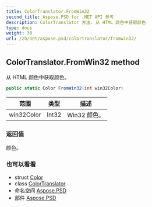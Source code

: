 ```yaml
---
title: ColorTranslator.FromWin32
second_title: Aspose.PSD for .NET API 参考
description: ColorTranslator 方法. 从 HTML 颜色中获取颜色
type: docs
weight: 30
url: /zh/net/aspose.psd/colortranslator/fromwin32/
---
```

## ColorTranslator.FromWin32 method

从 HTML 颜色中获取颜色。

```csharp
public static Color FromWin32(int win32Color)
```

| 范围 | 类型 | 描述 |
| --- | --- | --- |
| win32Color | Int32 | Win32 颜色。 |

### 返回值

颜色。

### 也可以看看

* struct [Color](../../color/)
* class [ColorTranslator](../)
* 命名空间 [Aspose.PSD](../../colortranslator/)
* 部件 [Aspose.PSD](../../../)


